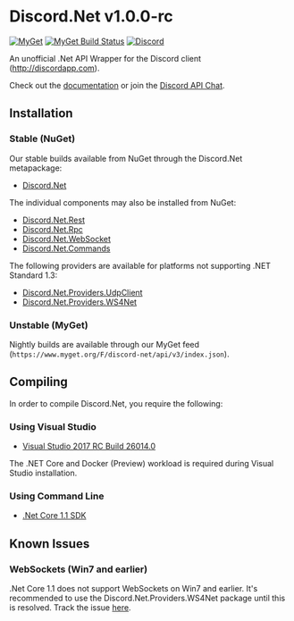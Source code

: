 # Discord.Net v1.0.0-rc
[![MyGet](https://img.shields.io/myget/discord-net/vpre/Discord.Net.svg)](https://www.myget.org/feed/Packages/discord-net) 
[![MyGet Build Status](https://www.myget.org/BuildSource/Badge/discord-net?identifier=15bf7c42-22dd-4406-93e5-3cafc62bbc85)](https://www.myget.org/)
[![Discord](https://discordapp.com/api/guilds/81384788765712384/widget.png)](https://discord.gg/0SBTUU1wZTVjAMPx)

An unofficial .Net API Wrapper for the Discord client (http://discordapp.com).

Check out the [documentation](https://discord.foxbot.me/docs/) or join the [Discord API Chat](https://discord.gg/0SBTUU1wZTVjAMPx).

## Installation 
### Stable (NuGet)
Our stable builds available from NuGet through the Discord.Net metapackage:
- [Discord.Net](https://www.nuget.org/packages/Discord.Net/)

The individual components may also be installed from NuGet:
- [Discord.Net.Rest](https://www.nuget.org/packages/Discord.Net.Rest/)
- [Discord.Net.Rpc](https://www.nuget.org/packages/Discord.Net.Rpc/)
- [Discord.Net.WebSocket](https://www.nuget.org/packages/Discord.Net.WebSocket/)
- [Discord.Net.Commands](https://www.nuget.org/packages/Discord.Net.Commands/)

The following providers are available for platforms not supporting .NET Standard 1.3:
- [Discord.Net.Providers.UdpClient](https://www.nuget.org/packages/Discord.Net.Providers.UdpClient/)
- [Discord.Net.Providers.WS4Net](https://www.nuget.org/packages/Discord.Net.Providers.WS4Net/)

### Unstable (MyGet)
Nightly builds are available through our MyGet feed (`https://www.myget.org/F/discord-net/api/v3/index.json`).

## Compiling
In order to compile Discord.Net, you require the following:

### Using Visual Studio
- [Visual Studio 2017 RC Build 26014.0](https://www.microsoft.com/net/core#windowsvs2017)

The .NET Core and Docker (Preview) workload is required during Visual Studio installation.

### Using Command Line
- [.Net Core 1.1 SDK](https://www.microsoft.com/net/download/core)

## Known Issues

### WebSockets (Win7 and earlier)
.Net Core 1.1 does not support WebSockets on Win7 and earlier. It's recommended to use the Discord.Net.Providers.WS4Net package until this is resolved.
Track the issue [here](https://github.com/dotnet/corefx/issues/9503).
